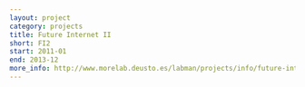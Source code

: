 ```yaml
---
layout: project
category: projects
title: Future Internet II
short: FI2
start: 2011-01
end: 2013-12
more_info: http://www.morelab.deusto.es/labman/projects/info/future-internet-ii
---
```

